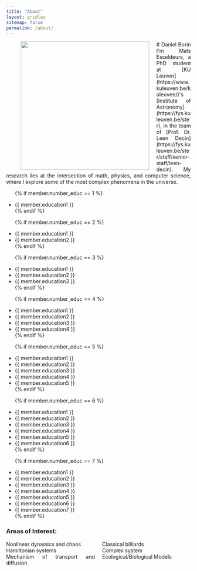 ```yaml
---
title: "About"
layout: gridlay
sitemap: false
permalink: /about/
---
```


<style>
.jumbotron{
    padding:3%;
    padding-bottom:10px;
    padding-top:10px;
    margin-top:10px;
    margin-bottom:30px;
}
</style>


<div id="homeid" class="col-sm-12 col-xs-12">
<figure>
  <img src="{{site.url}}{{site.baseurl}}/images/headshot.jpg" style="width:350px; min-width:30%; max-width:100%; margin-left:0px; margin-right:20px; margin-bottom:0px; margin-top:0px;" align="left">
</figure>

<div style="text-align:justify">
# Daniel Borin
I'm Mats Esseldeurs, a PhD student at [KU Leuven](https://www.kuleuven.be/kuleuven/)'s [Institute of Astronomy](https://fys.kuleuven.be/ster), in the team of [Prof. Dr. Leen Decin](https://fys.kuleuven.be/ster/staff/senior-staff/leen-decin). My research lies at the intersection of math, physics, and computer science, where I explore some of the most complex phenomena in the universe.


<ul>

  {% if member.number_educ == 1 %}
  <li><i class="fa fa-graduation-cap"></i> {{ member.education1 }} </li>
  {% endif %}

  {% if member.number_educ == 2 %}
  <li><i class="fa fa-graduation-cap"></i> {{ member.education1 }} </li>
  <li><i class="fa fa-graduation-cap"></i> {{ member.education2 }} </li>
  {% endif %}

  {% if member.number_educ == 3 %}
  <li><i class="fa fa-graduation-cap"></i> {{ member.education1 }} </li>
  <li><i class="fa fa-graduation-cap"></i> {{ member.education2 }} </li>
  <li><i class="fa fa-graduation-cap"></i> {{ member.education3 }} </li>
  {% endif %}

  {% if member.number_educ == 4 %}
  <li><i class="fa fa-graduation-cap"></i> {{ member.education1 }} </li>
  <li><i class="fa fa-graduation-cap"></i> {{ member.education2 }} </li>
  <li><i class="fa fa-graduation-cap"></i> {{ member.education3 }} </li>
  <li><i class="fa fa-graduation-cap"></i> {{ member.education4 }} </li>
  {% endif %}

  {% if member.number_educ == 5 %}
  <li><i class="fa fa-graduation-cap"></i> {{ member.education1 }} </li>
  <li><i class="fa fa-graduation-cap"></i> {{ member.education2 }} </li>
  <li><i class="fa fa-graduation-cap"></i> {{ member.education3 }} </li>
  <li><i class="fa fa-graduation-cap"></i> {{ member.education4 }} </li>
  <li><i class="fa fa-graduation-cap"></i> {{ member.education5 }} </li>
  {% endif %}

  {% if member.number_educ == 6 %}
  <li><i class="fa fa-graduation-cap"></i> {{ member.education1 }} </li>
  <li><i class="fa fa-graduation-cap"></i> {{ member.education2 }} </li>
  <li><i class="fa fa-graduation-cap"></i> {{ member.education3 }} </li>
  <li><i class="fa fa-graduation-cap"></i> {{ member.education4 }} </li>
  <li><i class="fa fa-graduation-cap"></i> {{ member.education5 }} </li>
  <li><i class="fa fa-graduation-cap"></i> {{ member.education6 }} </li>
  {% endif %}

  {% if member.number_educ == 7 %}
  <li><i class="fa fa-graduation-cap"></i> {{ member.education1 }} </li>
  <li><i class="fa fa-graduation-cap"></i> {{ member.education2 }} </li>
  <li><i class="fa fa-graduation-cap"></i> {{ member.education3 }} </li>
  <li><i class="fa fa-graduation-cap"></i> {{ member.education4 }} </li>
  <li><i class="fa fa-graduation-cap"></i> {{ member.education5 }} </li>
  <li><i class="fa fa-graduation-cap"></i> {{ member.education6 }} </li>
  <li><i class="fa fa-graduation-cap"></i> {{ member.education7 }} </li>
  {% endif %}  

</ul>

### Areas of Interest:

<div style="display: flex; flex-wrap: wrap; max-width: 600px;">
  <div style="flex: 1 1 50%; box-sizing: border-box; padding-right: 10px;">
    Nonlinear dynamics and chaos<br>
    Hamiltonian systems<br>
    Mechanism of transport and diffusion
  </div>
  <div style="flex: 1 1 50%; box-sizing: border-box; padding-left: 10px;">
    Classical billiards<br>
    Complex system<br>
    Ecological/Biological Models
  </div>
</div>


</div>
